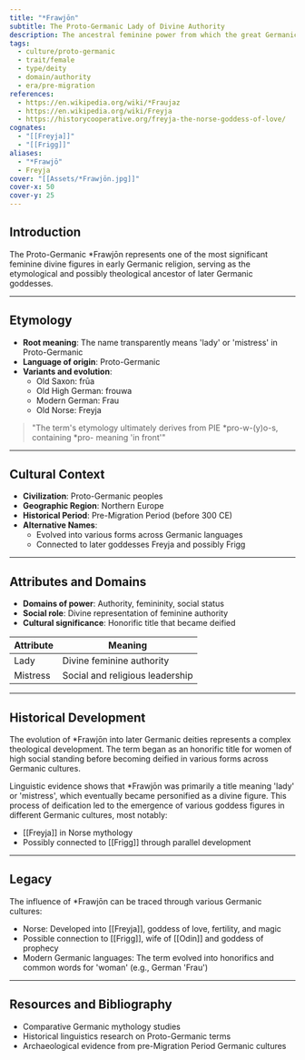 ```yaml
---
title: "*Frawjōn"
subtitle: The Proto-Germanic Lady of Divine Authority
description: The ancestral feminine power from which the great Germanic goddesses Freyja and Frigg may have emerged
tags:
  - culture/proto-germanic
  - trait/female
  - type/deity
  - domain/authority
  - era/pre-migration
references:
  - https://en.wikipedia.org/wiki/*Fraujaz
  - https://en.wikipedia.org/wiki/Freyja
  - https://historycooperative.org/freyja-the-norse-goddess-of-love/
cognates:
  - "[[Freyja]]"
  - "[[Frigg]]"
aliases:
  - "*Frawjō"
  - Freyja
cover: "[[Assets/*Frawjōn.jpg]]"
cover-x: 50
cover-y: 25
---
```

## Introduction
The Proto-Germanic *Frawjōn represents one of the most significant feminine divine figures in early Germanic religion, serving as the etymological and possibly theological ancestor of later Germanic goddesses.

---

## Etymology

- **Root meaning**: The name transparently means 'lady' or 'mistress' in Proto-Germanic
- **Language of origin**: Proto-Germanic
- **Variants and evolution**: 
  - Old Saxon: frūa
  - Old High German: frouwa
  - Modern German: Frau
  - Old Norse: Freyja

> "The term's etymology ultimately derives from PIE *pro-w-(y)o-s, containing *pro- meaning 'in front'"

---

## Cultural Context

- **Civilization**: Proto-Germanic peoples
- **Geographic Region**: Northern Europe
- **Historical Period**: Pre-Migration Period (before 300 CE)
- **Alternative Names**:
  - Evolved into various forms across Germanic languages
  - Connected to later goddesses Freyja and possibly Frigg

---

## Attributes and Domains

- **Domains of power**: Authority, femininity, social status
- **Social role**: Divine representation of feminine authority
- **Cultural significance**: Honorific title that became deified

| Attribute | Meaning |
|-----------|----------|
| Lady | Divine feminine authority |
| Mistress | Social and religious leadership |

---

## Historical Development

The evolution of *Frawjōn into later Germanic deities represents a complex theological development. The term began as an honorific title for women of high social standing before becoming deified in various forms across Germanic cultures.

Linguistic evidence shows that *Frawjōn was primarily a title meaning 'lady' or 'mistress', which eventually became personified as a divine figure. This process of deification led to the emergence of various goddess figures in different Germanic cultures, most notably:

- [[Freyja]] in Norse mythology
- Possibly connected to [[Frigg]] through parallel development

---

## Legacy

The influence of *Frawjōn can be traced through various Germanic cultures:
- Norse: Developed into [[Freyja]], goddess of love, fertility, and magic
- Possible connection to [[Frigg]], wife of [[Odin]] and goddess of prophecy
- Modern Germanic languages: The term evolved into honorifics and common words for 'woman' (e.g., German 'Frau')

---

## Resources and Bibliography

- Comparative Germanic mythology studies
- Historical linguistics research on Proto-Germanic terms
- Archaeological evidence from pre-Migration Period Germanic cultures